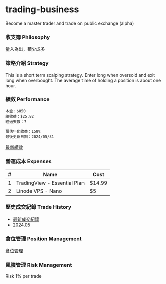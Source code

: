 # trading-business
Become a master trader and trade on public exchange (alpha)

### 收支簿 Philosophy
量入為出，積少成多

### 策略介紹 Strategy
This is a short term scalping strategy. Enter long when oversold and exit long when overbought. The average time of holding a position is about one hour.

### 績效 Performance
```
本金：$850
總收益：$25.82
經過天數：7

預估年化收益：158%
最後更新日期：2024/05/31
```
[最新績效](https://docs.google.com/spreadsheets/d/1-eOnb8Xh_RWWzwRVEhaiVXZTP-C3jyrj4s_SPub9SVc/edit?usp=sharing)

### 營運成本 Expenses
|#|Name|Cost|
|----|----|----|
|1|TradingView - Essential Plan|$14.99|
|2|Linode VPS - Nano|$5|

### 歷史成交紀錄 Trade History
- [最新成交紀錄](https://docs.google.com/spreadsheets/d/1-eOnb8Xh_RWWzwRVEhaiVXZTP-C3jyrj4s_SPub9SVc/edit?usp=sharing)
- [2024.05](https://docs.google.com/spreadsheets/d/1toyMmuyC_YtagT3oWx_Rv0tGJx9nWzqYFJFua2w-n1Q/edit?usp=sharing)

### 倉位管理 Position Management
[倉位管理](https://docs.google.com/spreadsheets/d/1x5ktN38_n81ZLtaP6qf01Ea2OUhCsEd_30t8ivblllE/edit?usp=sharing)

### 風險管理 Risk Management
Risk 1% per trade
